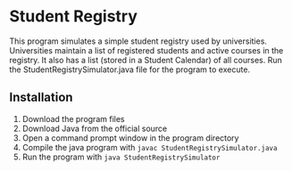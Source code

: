 # Student Registry
This program simulates a simple student registry used by universities. Universities maintain a list of registered students and active courses in the registry. It also has a list (stored in a Student Calendar) of all courses. Run the StudentRegistrySimulator.java file for the program to execute.

## Installation
1. Download the program files
2. Download Java from the official source
3. Open a command prompt window in the program directory
4. Compile the java program with `javac StudentRegistrySimulator.java`
5. Run the program with `java StudentRegistrySimulator`
